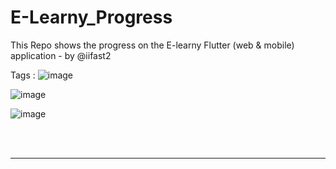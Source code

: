 # E-Learny_Progress
This Repo shows the progress on the E-learny Flutter (web &amp; mobile) application - by @iifast2


Tags :
![image](https://github.com/mabt-tech-com/E-Learny_Progress/assets/60607576/1c9fcdba-ed3e-4a2b-92ab-55b18cbcd56d)

![image](https://github.com/mabt-tech-com/E-Learny_Progress/assets/60607576/eba13190-a9ad-4305-b782-e9cfaf7a4777)

![image](https://github.com/mabt-tech-com/E-Learny_Progress/assets/60607576/2ce99df7-b0e2-4fb8-97ef-ec07e8cfdc25)


<br/><br/>

---

<br/><br/>
